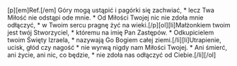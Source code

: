 [p][em]Ref.[/em] Góry mogą ustąpić i pagórki się zachwiać, * lecz Twa Miłość nie odstąpi ode mnie. * Od Miłości Twojej nic nie zdoła mnie odłączyć, * w Twoim sercu pragnę żyć na wieki.[/p][ol][li]Małżonkiem twoim jest twój Stworzyciel, * któremu na imię Pan Zastępów. * Odkupicielem twoim Święty Izraela, * nazywają Go Bogiem całej ziemi.[/li][li]Utrapienie, ucisk, głód czy nagość * nie wyrwą nigdy nam Miłości Twojej. * Ani śmierć, ani życie, ani nic, co będzie, * nie zdoła nas odłączyć od Ciebie.[/li][/ol]